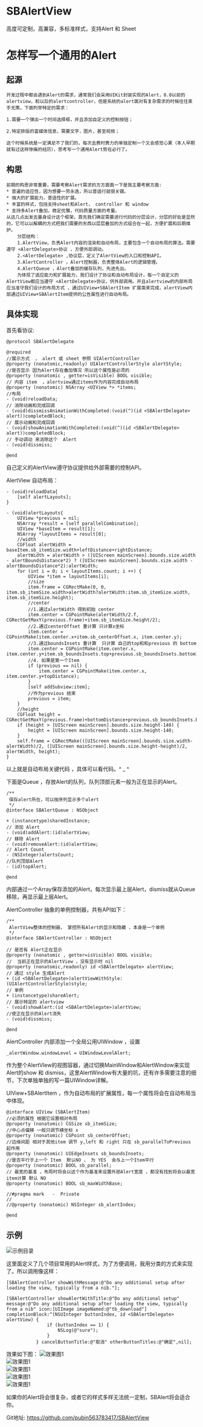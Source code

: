 # SBAlertView
高度可定制，高兼容，多标准样式，支持Alert 和 Sheet
# 怎样写一个通用的Alert
## 起源
    开发过程中都会遇到Alert的需求，通常我们会采用UIKit封装实现的Alert，8.0以前的alertview，和以后的alertcontroller，但是系统的alert面对有复杂需求的时候往往束手无策。下面列举特定的需求：

    1.需要一个弹出一个时间选择框，并且添加自定义的控制按钮；

    2.特定排版的富媒体信息，需要文字，图片，甚至视频；

    这个时候系统是一定满足不了我们的，每次去费时费力的单独定制一个又会感觉心累（本人早期就有过这样惨痛的经历），思考写一个通用Alert势在必行了。

## 构思 
    前期的构思非常重要，需要考察Alert需求的方方面面一下是我主要考察方面:
    * 普遍的适应性，因为想要一劳永逸，所以普适行就很关键。
    * 强大的扩展能力，普适性的扩展。
    * 丰富的样式，包括支持sheet和Alert， controller 和 window
    * 支持多Alert叠加，稳定优雅，代码质量方面的考量。
	从这几点出发去量身设计这个框架，首先我们确定需要进行代码的分层设计，分层的好处是显然的，它可以以解耦的方式把我们需要的东西以层层叠加的方式组合在一起，方便扩展和后期维护。
		分层结构：
		1.AlertView，负责Alert内容的渲染和自动布局，主要包含一个自动布局的算法。需要遵守 <AlertDelegate>协议 ，方便外部调动。
		2.<AlertDelegate> ,协议层，定义了AlertView的入口和控制API。
		3.AlertController ，Alert控制器，负责整体Alert的逻辑管理。
		4.AlertQueue ，Alert叠加的缓存队列，先进先出。
	 	为体现了适应能力和扩展能力，我们设计了协议和自动布局设计，每一个自定义的AlertView都应当遵守 <AlertDelegate>协议，供外部调用。并且alertview的内部布局应当准守我们设计的布局方式 ，通过UIView+SBAlertItem 扩展类来完成，alertView内部通过UIView+SBAlertItem提供的公告属性进行自动布局。
## 具体实现
首先看协议:  

```
@protocol SBAlertDelegate 

@required
//展示方式  ， alert 或 sheet 参照 UIAlertController
@property (nonatomic,readonly) UIAlertControllerStyle alertStyle;
//是否显示 因为Alert存在叠加情况 所以这个属性是必须的
@property (nonatomic , getter=isVisible) BOOL visible;
// 内容 item  ，alertview通过items作为内容完成自动布局
@property (nonatomic) NSArray <UIView *> *items;
//布局
- (void)reloadData;
// 消除动画和完成回调
- (void)dissmissAnimationWithCompleted:(void(^)(id <SBAlertDelegate>  alert))completedBlock;
// 展示动画和完成回调
- (void)showAnimationWithCompleted:(void(^)(id <SBAlertDelegate> alert))completedBlock;
// 手动调动 来消除这个  Alert
- (void)dissmiss;

@end
```
自己定义的AlertView遵守协议提供给外部需要的控制API。

AlertView 自动布局：  

```
- (void)reloadData{
    [self alertLayouts];
}
```    

```  
- (void)alertLayouts{
    UIView *previous = nil;
    NSArray *result = [self parallelCombination];
    UIView *baseItem = result[1];
    NSArray *layoutItems = result[0];
    //width
    CGFloat alertWidth = baseItem.sb_itemSize.width+leftDistance+rightDistance;
    alertWidth = alertWidth > ([UIScreen mainScreen].bounds.size.width - alertBoundsDistance*2) ? ([UIScreen mainScreen].bounds.size.width - alertBoundsDistance*2):alertWidth;
    for (int i = 0; i < layoutItems.count; i ++) {
        UIView *item = layoutItems[i];
        //size
        item.frame = CGRectMake(0, 0, item.sb_itemSize.width>alertWidth?alertWidth:item.sb_itemSize.width, item.sb_itemSize.height);
        //center
        //1.通过alertWidth 得到初始 center
        item.center = CGPointMake(alertWidth/2.f, CGRectGetMaxY(previous.frame)+item.sb_itemSize.height/2);
        //2.通过centerOffset 重计算 只计算x坐标
        item.center = CGPointMake(item.center.x+item.sb_centerOffset.x, item.center.y);
        //3.通过boundsInsets 重计算  只计算 自己的top和和previous 的 bottom
        item.center = CGPointMake(item.center.x, item.center.y+item.sb_boundsInsets.top+previous.sb_boundsInsets.bottom);
        //4. 如果是第一个Item
        if (previous == nil) {
            item.center = CGPointMake(item.center.x, item.center.y+topDistance);
        }
        [self addSubview:item];
        //作为previous 结束
        previous = item;
    }
    //height
    CGFloat height = CGRectGetMaxY(previous.frame)+bottomDistance+previous.sb_boundsInsets.bottom;
    if (height > [UIScreen mainScreen].bounds.size.height-140) {
        height = [UIScreen mainScreen].bounds.size.height-140;
    }
    self.frame = CGRectMake(([UIScreen mainScreen].bounds.size.width-alertWidth)/2, ([UIScreen mainScreen].bounds.size.height-height)/2, alertWidth, height);
}
```
以上就是自动布局关键代码 ，具体可以看代码。^ _ ^

下面是Queue ，存放Alert的队列，队列顶部元素一般为正在显示的Alert。 
 
```
/**
 保存alert所在，可以按序列显示多个alert
 */
@interface SBAlertQueue : NSObject

+ (instancetype)sharedInstance;
// 添加 Alert
- (void)addAlert:(id)alertView;
// 移除 Alert
- (void)removeAlert:(id)alertView;
// Alert Count
- (NSInteger)alertsCount;
//队列顶部Alert
- (id)topAlert;

@end  
```
内部通过一个Array保存添加的Alert，每次显示最上层Alert，dismiss就从Queue移除，再显示最上层Alert。

AlertController  抽象的单例控制器，共有API如下：  

```
/**
 AlertView整体的控制器， 掌控所有Alert的显示和隐藏 ，本身是一个单例
 */
@interface SBAlertController : NSObject

// 是否有 Alert正在显示
@property (nonatomic , getter=isVisible) BOOL visible;
//  当前正在显示的AlertView ，没有显示时 nil
@property (nonatomic,readonly) id <SBAlertDelegate> alertView;
// 通过 style 生成Alert
+ (id <SBAlertDelegate>)alertViewWithStyle:(UIAlertControllerStyle)style;
// 单例
+ (instancetype)shareAlert;
// 展示特定的 alertview
- (void)showAlert:(id <SBAlertDelegate>)alertView;
//使正在显示的Alert消失
- (void)dissmiss;

@end
```
AlertController 内部添加一个全局公用UIWindow ，设置  

```
_alertWindow.windowLevel = UIWindowLevelAlert;
```
作为整个AlertVIew的视图容器，通过切换MainWindow和AlertWindow来实现Alert的show 和 dismiss，这里AlertWindow有大量的坑，还有许多需要注意的细节，下次单独单独的写一篇UIWindow详解。

UIView+SBAlertItem ，作为自动布局的扩展属性，每一个属性将会在自动布局当中体现。

```
@interface UIView (SBAlertItem)
//必须的属性 根据它设置相对布局
@property (nonatomic) CGSize sb_itemSize;
//中心点偏移 一般只调节横坐标 x
@property (nonatomic) CGPoint sb_centerOffset;
//边缘间距 相对于其他item 调节 y,left 和 right 只在 sb_parallelToPrevious 起作用
@property (nonatomic) UIEdgeInsets sb_boundsInsets;
//是否平行于上一个 Item  默认NO ， 为 YES  会与上一个Item平行
@property (nonatomic) BOOL sb_parallel;
// 最宽的基准 ，布局时将会以这个作为基准来设置外部Alert宽度 ，都没有找到将会以最宽item计算 默认 NO
@property (nonatomic) BOOL sb_maxWidthBase;

//#pragma mark   -  Private
//
//@property (nonatomic) NSInteger sb_alertIndex;

@end
```


## 示例
![示例目录](http://macdown.uranusjr.com/static/images/logo-160.png)
  
  这里面定义了几个项目常用的Alert样式，为了方便调用，我用分类的方式来实现了。所以调用像这样：
  
 ```
 [SBAlertController showWithMessage:@"Do any additional setup after loading the view, typically from a nib."];
 
 [SBAlertController showAlertWithTitle:@"Do any additional setup" message:@"Do any additional setup after loading the view, typically from a nib" icon:[UIImage imageNamed:@"tb_download"] completionBlock:^(NSUInteger buttonIndex, id <SBAlertDelegate> alertView) {
                if (buttonIndex == 1) {
                    NSLog(@"sure");
                }
            } cancelButtonTitle:@"取消" otherButtonTitles:@"确定",nil];
 ```
效果如下图：
![效果图1](http://macdown.uranusjr.com/static/images/logo-160.png)  
![效果图1](http://macdown.uranusjr.com/static/images/logo-160.png)  
![效果图1](http://macdown.uranusjr.com/static/images/logo-160.png)  
![效果图1](http://macdown.uranusjr.com/static/images/logo-160.png)  
![效果图1](http://macdown.uranusjr.com/static/images/logo-160.png)  

如果你的Alert将会很复杂，或者它的样式多样无法统一定制，SBAlert将会适合你。

Git地址:  <https://github.com/pubin563783417/SBAlertView>

